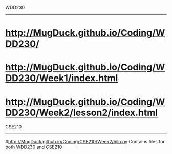 WDD230
___________________________________________________________
# http://MugDuck.github.io/Coding/WDD230/
# http://MugDuck.github.io/Coding/WDD230/Week1/index.html
# http://MugDuck.github.io/Coding/WDD230/Week2/lesson2/index.html
CSE210
__________________________________________________________________
#http://MugDuck.github.io/Coding/CSE210/Week2/hilo.py
Contains files for both WDD230 and CSE210
